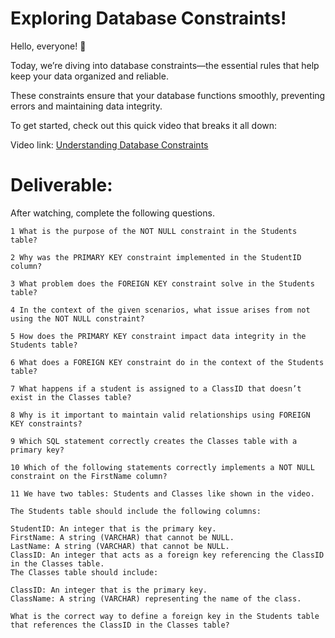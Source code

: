 # Exploring Database Constraints!

Hello, everyone! 🌟

Today, we’re diving into database constraints—the essential rules that help keep your data organized and reliable.

These constraints ensure that your database functions smoothly, preventing errors and maintaining data integrity.

To get started, check out this quick video that breaks it all down:

Video link: [Understanding Database Constraints](https://www.loom.com/share/adbca710fb6f45859218ee7a184cc708?sid=86efa6bf-ae21-457a-9cb9-52aac4b1bc5b)

# Deliverable:

After watching, complete the following questions.

    1 What is the purpose of the NOT NULL constraint in the Students table?

    2 Why was the PRIMARY KEY constraint implemented in the StudentID column?

    3 What problem does the FOREIGN KEY constraint solve in the Students table?

    4 In the context of the given scenarios, what issue arises from not using the NOT NULL constraint?

    5 How does the PRIMARY KEY constraint impact data integrity in the Students table?

    6 What does a FOREIGN KEY constraint do in the context of the Students table?

    7 What happens if a student is assigned to a ClassID that doesn’t exist in the Classes table?

    8 Why is it important to maintain valid relationships using FOREIGN KEY constraints?

    9 Which SQL statement correctly creates the Classes table with a primary key?

    10 Which of the following statements correctly implements a NOT NULL constraint on the FirstName column?

    11 We have two tables: Students and Classes like shown in the video.

    The Students table should include the following columns:

    StudentID: An integer that is the primary key.
    FirstName: A string (VARCHAR) that cannot be NULL.
    LastName: A string (VARCHAR) that cannot be NULL.
    ClassID: An integer that acts as a foreign key referencing the ClassID in the Classes table.
    The Classes table should include:

    ClassID: An integer that is the primary key.
    ClassName: A string (VARCHAR) representing the name of the class.

    What is the correct way to define a foreign key in the Students table that references the ClassID in the Classes table?
